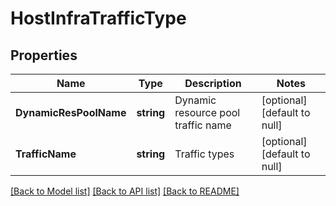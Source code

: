 # HostInfraTrafficType

## Properties
Name | Type | Description | Notes
------------ | ------------- | ------------- | -------------
**DynamicResPoolName** | **string** | Dynamic resource pool traffic name | [optional] [default to null]
**TrafficName** | **string** | Traffic types | [optional] [default to null]

[[Back to Model list]](../README.md#documentation-for-models) [[Back to API list]](../README.md#documentation-for-api-endpoints) [[Back to README]](../README.md)

